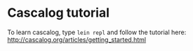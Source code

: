 Cascalog tutorial
=================

To learn cascalog, type `lein repl` and follow the tutorial here: http://cascalog.org/articles/getting_started.html
